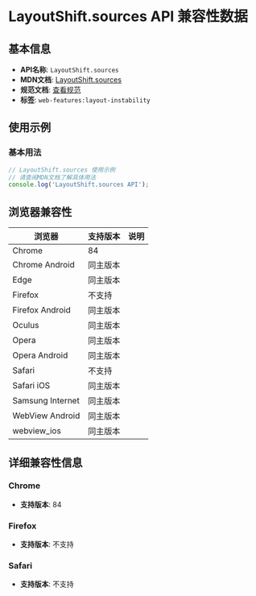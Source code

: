 # LayoutShift.sources API 兼容性数据

## 基本信息

- **API名称**: `LayoutShift.sources`
- **MDN文档**: [LayoutShift.sources](https://developer.mozilla.org/docs/Web/API/LayoutShift/sources)
- **规范文档**: [查看规范](https://wicg.github.io/layout-instability/#dom-layoutshift-sources)
- **标签**: `web-features:layout-instability`

## 使用示例

### 基本用法

```javascript
// LayoutShift.sources 使用示例
// 请查阅MDN文档了解具体用法
console.log('LayoutShift.sources API');
```

## 浏览器兼容性

| 浏览器 | 支持版本 | 说明 |
|--------|----------|------|
| Chrome | 84 |  |
| Chrome Android | 同主版本 |  |
| Edge | 同主版本 |  |
| Firefox | 不支持 |  |
| Firefox Android | 同主版本 |  |
| Oculus | 同主版本 |  |
| Opera | 同主版本 |  |
| Opera Android | 同主版本 |  |
| Safari | 不支持 |  |
| Safari iOS | 同主版本 |  |
| Samsung Internet | 同主版本 |  |
| WebView Android | 同主版本 |  |
| webview_ios | 同主版本 |  |

## 详细兼容性信息

### Chrome

- **支持版本**: 84

### Firefox

- **支持版本**: 不支持

### Safari

- **支持版本**: 不支持

